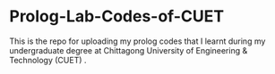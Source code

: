 # Prolog-Lab-Codes-of-CUET

This is the repo for uploading my prolog codes that I learnt during my undergraduate degree at Chittagong University of Engineering & Technology (CUET) . 
